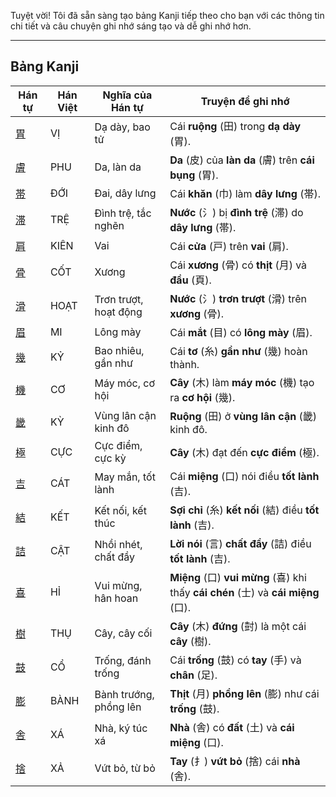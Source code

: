 Tuyệt vời\! Tôi đã sẵn sàng tạo bảng Kanji tiếp theo cho bạn với các thông tin chi tiết và câu chuyện ghi nhớ sáng tạo và dễ ghi nhớ hơn.

-----

## Bảng Kanji

| Hán tự | Hán Việt | Nghĩa của Hán tự | Truyện để ghi nhớ |
|---|---|---|---|
| [胃](https://www.google.com/search?q=https://mazii.net/vi-VN/search/kanji/javi/%E8%83%83) | VỊ | Dạ dày, bao tử | Cái **ruộng** (田) trong **dạ dày** (胃). |
| [膚](https://www.google.com/search?q=https://mazii.net/vi-VN/search/kanji/javi/%E8%86%9A) | PHU | Da, làn da | **Da** (皮) của **làn da** (膚) trên **cái bụng** (胃). |
| [帯](https://www.google.com/search?q=https://mazii.net/vi-VN/search/kanji/javi/%E5%B8%AF) | ĐỚI | Đai, dây lưng | Cái **khăn** (巾) làm **dây lưng** (帯). |
| [滞](https://www.google.com/search?q=https://mazii.net/vi-VN/search/kanji/javi/%E6%BB%9E) | TRỆ | Đình trệ, tắc nghẽn | **Nước** (氵) bị **đình trệ** (滞) do **dây lưng** (帯). |
| [肩](https://www.google.com/search?q=https://mazii.net/vi-VN/search/kanji/javi/%E8%82%A9) | KIÊN | Vai | Cái **cửa** (戸) trên **vai** (肩). |
| [骨](https://www.google.com/search?q=https://mazii.net/vi-VN/search/kanji/javi/%E9%AA%A8) | CỐT | Xương | Cái **xương** (骨) có **thịt** (月) và **đầu** (頁). |
| [滑](https://www.google.com/search?q=https://mazii.net/vi-VN/search/kanji/javi/%E6%BB%91) | HOẠT | Trơn trượt, hoạt động | **Nước** (氵) **trơn trượt** (滑) trên **xương** (骨). |
| [眉](https://www.google.com/search?q=https://mazii.net/vi-VN/search/kanji/javi/%E7%9C%89) | MI | Lông mày | Cái **mắt** (目) có **lông mày** (眉). |
| [幾](https://www.google.com/search?q=https://mazii.net/vi-VN/search/kanji/javi/%E5%B9%BE) | KỶ | Bao nhiêu, gần như | Cái **tơ** (糸) **gần như** (幾) hoàn thành. |
| [機](https://www.google.com/search?q=https://mazii.net/vi-VN/search/kanji/javi/%E6%A9%9F) | CƠ | Máy móc, cơ hội | **Cây** (木) làm **máy móc** (機) tạo ra **cơ hội** (幾). |
| [畿](https://www.google.com/search?q=https://mazii.net/vi-VN/search/kanji/javi/%E7%95%BF) | KỲ | Vùng lân cận kinh đô | **Ruộng** (田) ở **vùng lân cận** (畿) kinh đô. |
| [極](https://www.google.com/search?q=https://mazii.net/vi-VN/search/kanji/javi/%E6%A5%B5) | CỰC | Cực điểm, cực kỳ | **Cây** (木) đạt đến **cực điểm** (極). |
| [吉](https://www.google.com/search?q=https://mazii.net/vi-VN/search/kanji/javi/%E5%90%89) | CÁT | May mắn, tốt lành | Cái **miệng** (口) nói điều **tốt lành** (吉). |
| [結](https://www.google.com/search?q=https://mazii.net/vi-VN/search/kanji/javi/%E7%B5%90) | KẾT | Kết nối, kết thúc | **Sợi chỉ** (糸) **kết nối** (結) điều **tốt lành** (吉). |
| [詰](https://www.google.com/search?q=https://mazii.net/vi-VN/search/kanji/javi/%E8%A9%B0) | CẬT | Nhồi nhét, chất đầy | **Lời nói** (言) **chất đầy** (詰) điều **tốt lành** (吉). |
| [喜](https://www.google.com/search?q=https://mazii.net/vi-VN/search/kanji/javi/%E5%96%9C) | HỈ | Vui mừng, hân hoan | **Miệng** (口) **vui mừng** (喜) khi thấy **cái chén** (士) và **cái miệng** (口). |
| [樹](https://www.google.com/search?q=https://mazii.net/vi-VN/search/kanji/javi/%E6%A8%B9) | THỤ | Cây, cây cối | **Cây** (木) **đứng** (尌) là một cái **cây** (樹). |
| [鼓](https://www.google.com/search?q=https://mazii.net/vi-VN/search/kanji/javi/%E9%BC%93) | CỔ | Trống, đánh trống | Cái **trống** (鼓) có **tay** (手) và **chân** (足). |
| [膨](https://www.google.com/search?q=https://mazii.net/vi-VN/search/kanji/javi/%E8%86%A8) | BÀNH | Bành trướng, phồng lên | **Thịt** (月) **phồng lên** (膨) như cái **trống** (鼓). |
| [舎](https://www.google.com/search?q=https://mazii.net/vi-VN/search/kanji/javi/%E8%88%8E) | XÁ | Nhà, ký túc xá | **Nhà** (舎) có **đất** (土) và **cái miệng** (口). |
| [捨](https://www.google.com/search?q=https://mazii.net/vi-VN/search/kanji/javi/%E6%8D%A8) | XẢ | Vứt bỏ, từ bỏ | **Tay** (扌) **vứt bỏ** (捨) cái **nhà** (舎). |

